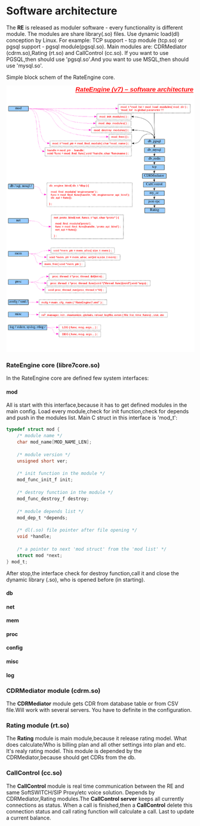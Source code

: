 # Software architecture

  The **RE** is released as moduler software - every functionality is different module.
The modules are share library(.so) files. Use dynamic load(dl) conception by Linux.
For example: TCP support - tcp module (tcp.so) or pgsql support - pgsql module(pgsql.so).
Main modules are: CDRMediator (cdrm.so),Rating (rt.so) and CallControl (cc.so).
If you want to use PGSQL,then should use 'pgsql.so'.And you want to use MSQL,then should use 'mysql.so'. 

Simple block schem of the RateEngine core.

![Simple block schem of the RateEngine core](png/RateEngine-v07-19122018.png)


### RateEngine core (libre7core.so)

In the RateEngine core are defined few system interfaces:

#### **mod**
All is start with this interface,because it has to get defined modules in the main config.
Load every module,check for init function,check for depends and push in the modules list.
Main C struct in this interface is 'mod_t':

```C
typedef struct mod {
    /* module name */
    char mod_name[MOD_NAME_LEN];
    
    /* module version */
    unsigned short ver;	
    
    /* init function in the module */
    mod_func_init_f init;
    
    /* destroy function in the module */
    mod_func_destroy_f destroy;
    
    /* module depends list */
    mod_dep_t *depends;
    
    /* dl(.so) file pointer after file opening */
    void *handle;
	
    /* a pointer to next 'mod struct' from the 'mod list' */
    struct mod *next;
} mod_t;
```

After stop,the interface check for destroy function,call it and close the dynamic library (.so),
who is opened before (in starting).

#### **db**

#### **net**

#### **mem**

#### **proc**

#### **config**

#### **misc**

#### **log**


### CDRMediator module (cdrm.so)
  The **CDRMediator** module gets CDR from database table or from CSV file.Will work with several servers.
You have to definite in the configuration.

### Rating module (rt.so)
  The **Rating** module is main module,because it release rating model.
What does calculate/Who is billing plan and all other settings into plan and etc.
It's realy rating model.
  This module is depended by the CDRMediator,because should get CDRs from the db.

### CallControl (cc.so)
  The **CallControl** module is real time communication between the RE and same SoftSWITCH/SIP Proxy/etc voice solution.
Depends by CDRMediator,Rating modules.The **CallControl server** keeps all currently connections as status.
When a call is finished,then a **CallControl** delete this connection status and call rating function will calculate a call.
Last to update a current balance.


